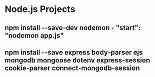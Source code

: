 # Node.js Projects
## npm install --save-dev nodemon - "start": "nodemon app.js"
## npm install --save express body-parser ejs mongodb mongoose dotenv express-session cookie-parser connect-mongodb-session

